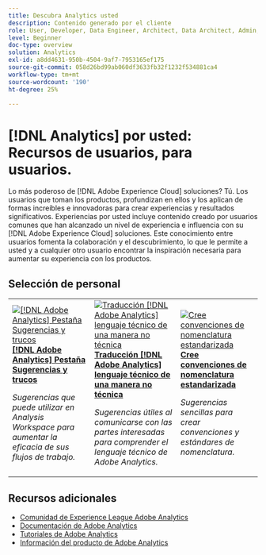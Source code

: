 ```yaml
---
title: Descubra Analytics usted
description: Contenido generado por el cliente
role: User, Developer, Data Engineer, Architect, Data Architect, Admin, Leader
level: Beginner
doc-type: overview
solution: Analytics
exl-id: a8dd4631-950b-4504-9af7-7953165ef175
source-git-commit: 058d26bd99ab060df3633fb32f1232f534881ca4
workflow-type: tm+mt
source-wordcount: '190'
ht-degree: 25%

---
```


# [!DNL Analytics] por usted: Recursos de usuarios, para usuarios.

Lo más poderoso de [!DNL Adobe Experience Cloud] soluciones? Tú. Los usuarios que toman los productos, profundizan en ellos y los aplican de formas increíbles e innovadoras para crear experiencias y resultados significativos. Experiencias por usted incluye contenido creado por usuarios comunes que han alcanzado un nivel de experiencia e influencia con su [!DNL Adobe Experience Cloud] soluciones. Este conocimiento entre usuarios fomenta la colaboración y el descubrimiento, lo que le permite a usted y a cualquier otro usuario encontrar la inspiración necesaria para aumentar su experiencia con los productos.

<div id="recs-overview-body-1"></div>
<div id="recs-overview-body-2"></div>
<div id="recs-overview-body-3"></div>
<div id="recs-overview-body-4"></div>
<div id="recs-overview-body-5"></div>
<div id="recs-overview-body-6"></div>

<div id="staff-picks-section">

## Selección de personal

<table>
<tr>
  <td>
    <a href="/help/analytics/analysis-workspace/tips-and-tricks/right-click-tips-and-tricks-for-more-efficient-workflows.md">
      <img alt="[!DNL Adobe Analytics] Pestaña Sugerencias y trucos" src="https://video.tv.adobe.com/v/3417736?format=jpeg" />
    </a>
    <div>
      <a href="/help/analytics/analysis-workspace/tips-and-tricks/right-click-tips-and-tricks-for-more-efficient-workflows.md">
    <strong>[!DNL Adobe Analytics] Pestaña Sugerencias y trucos</strong>
    </a>
    </div>
    <p>
    <em>Sugerencias que puede utilizar en Analysis Workspace para aumentar la eficacia de sus flujos de trabajo.</em>
    <p>
  </td>
  <td>
    <a href="/help/marketo/programs/email-programs.md">
      <img alt="Traducción [!DNL Adobe Analytics] lenguaje técnico de una manera no técnica" src="https://video.tv.adobe.com/v/342066?format=jpeg" />
    </a>
    <div>
      <a href="/help/analytics/administration/key-admin-skills/translating-adobe-analytics-technical-language.md">
    <strong>Traducción [!DNL Adobe Analytics] lenguaje técnico de una manera no técnica</strong>
    </a>
    </div>
    <p>
    <em>Sugerencias útiles al comunicarse con las partes interesadas para comprender el lenguaje técnico de Adobe Analytics.</em>
    <p>
  </td>
  <td>
    <a href="/help/analytics/administration/admin-tips/create-standardized-naming-conventions.md">
      <img alt="Cree convenciones de nomenclatura estandarizada" src="https://cdn.experienceleague.adobe.com/thumb/10531.jpg" />
    </a>
    <div>
      <a href="/help/analytics/administration/admin-tips/create-standardized-naming-conventions.md">
    <strong>Cree convenciones de nomenclatura estandarizada</strong>
    </a>
    </div>
    <p>
    <em>Sugerencias sencillas para crear convenciones y estándares de nomenclatura.</em>
    <p>
  </td>
</tr>
</table>

</div>

## Recursos adicionales

* [Comunidad de Experience League Adobe Analytics](https://experienceleaguecommunities.adobe.com/t5/adobe-analytics/ct-p/adobe-analytics-community?profile.language=es)
* [Documentación de Adobe Analytics](https://experienceleague.adobe.com/docs/analytics.html?lang=es)
* [Tutoriales de Adobe Analytics](https://experienceleague.adobe.com/docs/analytics-learn/tutorials/overview.html?lang=es)
* [Información del producto de Adobe Analytics](https://business.adobe.com/es/products/analytics/adobe-analytics.html)
